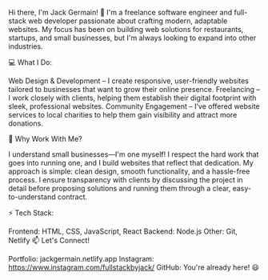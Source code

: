 Hi there, I'm Jack Germain! 👋
I'm a freelance software engineer and full-stack web developer passionate about crafting modern, adaptable websites. My focus has been on building web solutions for restaurants, startups, and small businesses, but I'm always looking to expand into other industries.

💻 What I Do:

Web Design & Development – I create responsive, user-friendly websites tailored to businesses that want to grow their online presence.
Freelancing – I work closely with clients, helping them establish their digital footprint with sleek, professional websites.
Community Engagement – I’ve offered website services to local charities to help them gain visibility and attract more donations.

📌 Why Work With Me?

I understand small businesses—I'm one myself! I respect the hard work that goes into running one, and I build websites that reflect that dedication.
My approach is simple: clean design, smooth functionality, and a hassle-free process.
I ensure transparency with clients by discussing the project in detail before proposing solutions and running them through a clear, easy-to-understand contract.

⚡ Tech Stack:

Frontend: HTML, CSS, JavaScript, React
Backend: Node.js
Other: Git, Netlify
📫 Let's Connect!

Portfolio: jackgermain.netlify.app
Instagram: https://www.instagram.com/fullstackbyjack/
GitHub: You're already here! 😃
